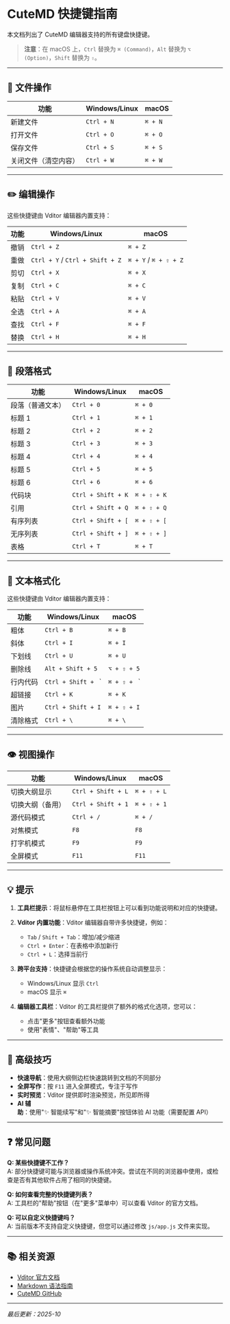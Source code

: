# CuteMD 快捷键指南

本文档列出了 CuteMD 编辑器支持的所有键盘快捷键。

> **注意**：在 macOS 上，`Ctrl` 替换为 `⌘ (Command)`，`Alt` 替换为 `⌥ (Option)`，`Shift` 替换为 `⇧`。

---

## 📁 文件操作

| 功能 | Windows/Linux | macOS |
|------|---------------|-------|
| 新建文件 | `Ctrl + N` | `⌘ + N` |
| 打开文件 | `Ctrl + O` | `⌘ + O` |
| 保存文件 | `Ctrl + S` | `⌘ + S` |
| 关闭文件（清空内容） | `Ctrl + W` | `⌘ + W` |

---

## ✏️ 编辑操作

这些快捷键由 Vditor 编辑器内置支持：

| 功能 | Windows/Linux | macOS |
|------|---------------|-------|
| 撤销 | `Ctrl + Z` | `⌘ + Z` |
| 重做 | `Ctrl + Y` / `Ctrl + Shift + Z` | `⌘ + Y` / `⌘ + ⇧ + Z` |
| 剪切 | `Ctrl + X` | `⌘ + X` |
| 复制 | `Ctrl + C` | `⌘ + C` |
| 粘贴 | `Ctrl + V` | `⌘ + V` |
| 全选 | `Ctrl + A` | `⌘ + A` |
| 查找 | `Ctrl + F` | `⌘ + F` |
| 替换 | `Ctrl + H` | `⌘ + H` |

---

## 📝 段落格式

| 功能 | Windows/Linux | macOS |
|------|---------------|-------|
| 段落（普通文本） | `Ctrl + 0` | `⌘ + 0` |
| 标题 1 | `Ctrl + 1` | `⌘ + 1` |
| 标题 2 | `Ctrl + 2` | `⌘ + 2` |
| 标题 3 | `Ctrl + 3` | `⌘ + 3` |
| 标题 4 | `Ctrl + 4` | `⌘ + 4` |
| 标题 5 | `Ctrl + 5` | `⌘ + 5` |
| 标题 6 | `Ctrl + 6` | `⌘ + 6` |
| 代码块 | `Ctrl + Shift + K` | `⌘ + ⇧ + K` |
| 引用 | `Ctrl + Shift + Q` | `⌘ + ⇧ + Q` |
| 有序列表 | `Ctrl + Shift + [` | `⌘ + ⇧ + [` |
| 无序列表 | `Ctrl + Shift + ]` | `⌘ + ⇧ + ]` |
| 表格 | `Ctrl + T` | `⌘ + T` |

---

## 🎨 文本格式化

这些快捷键由 Vditor 编辑器内置支持：

| 功能 | Windows/Linux | macOS |
|------|---------------|-------|
| 粗体 | `Ctrl + B` | `⌘ + B` |
| 斜体 | `Ctrl + I` | `⌘ + I` |
| 下划线 | `Ctrl + U` | `⌘ + U` |
| 删除线 | `Alt + Shift + 5` | `⌥ + ⇧ + 5` |
| 行内代码 | `Ctrl + Shift + ` ` | `⌘ + ⇧ + ` ` |
| 超链接 | `Ctrl + K` | `⌘ + K` |
| 图片 | `Ctrl + Shift + I` | `⌘ + ⇧ + I` |
| 清除格式 | `Ctrl + \` | `⌘ + \` |

---

## 👁️ 视图操作

| 功能 | Windows/Linux | macOS |
|------|---------------|-------|
| 切换大纲显示 | `Ctrl + Shift + L` | `⌘ + ⇧ + L` |
| 切换大纲（备用） | `Ctrl + Shift + 1` | `⌘ + ⇧ + 1` |
| 源代码模式 | `Ctrl + /` | `⌘ + /` |
| 对焦模式 | `F8` | `F8` |
| 打字机模式 | `F9` | `F9` |
| 全屏模式 | `F11` | `F11` |

---

## 💡 提示

1. **工具栏提示**：将鼠标悬停在工具栏按钮上可以看到功能说明和对应的快捷键。

2. **Vditor 内置功能**：Vditor 编辑器自带许多快捷键，例如：
   - `Tab` / `Shift + Tab`：增加/减少缩进
   - `Ctrl + Enter`：在表格中添加新行
   - `Ctrl + L`：选择当前行

3. **跨平台支持**：快捷键会根据您的操作系统自动调整显示：
   - Windows/Linux 显示 `Ctrl`
   - macOS 显示 `⌘`

4. **编辑器工具栏**：Vditor 的工具栏提供了额外的格式化选项，您可以：
   - 点击"更多"按钮查看额外功能
   - 使用"表情"、"帮助"等工具

---

## 🚀 高级技巧

- **快速导航**：使用大纲侧边栏快速跳转到文档的不同部分
- **全屏写作**：按 `F11` 进入全屏模式，专注于写作
- **实时预览**：Vditor 提供即时渲染预览，所见即所得
- **AI 辅助**：使用"✨ 智能续写"和"✨ 智能摘要"按钮体验 AI 功能（需要配置 API）

---

## ❓ 常见问题

**Q: 某些快捷键不工作？**  
A: 部分快捷键可能与浏览器或操作系统冲突。尝试在不同的浏览器中使用，或检查是否有其他软件占用了相同的快捷键。

**Q: 如何查看完整的快捷键列表？**  
A: 工具栏的"帮助"按钮（在"更多"菜单中）可以查看 Vditor 的官方文档。

**Q: 可以自定义快捷键吗？**  
A: 当前版本不支持自定义快捷键，但您可以通过修改 `js/app.js` 文件来实现。

---

## 📚 相关资源

- [Vditor 官方文档](https://github.com/Vanessa219/vditor)
- [Markdown 语法指南](https://www.markdownguide.org/)
- [CuteMD GitHub](https://github.com/yourusername/cuteMD)

---

*最后更新：2025-10*


